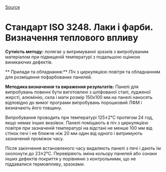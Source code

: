 
[Source](http://vseokraskah.net/standart-iso-3248 "Permalink to Стандарт ISO 3248. Лаки и краски. Определение теплового воздействия")

# Стандарт ISO 3248. Лаки і фарби. Визначення теплового впливу

**Сутність методу:** полягає у витримуванні зразків з випробуваним матеріалом при підвищеній температурі з подальшою оцінкою виникаючих дефектів.

** Прилади та обладнання:** _Піч_ з циркуляцією повітря та обладнанням для розміщення пофарбованих панелей.

**Методика визначення та вираження результатів:**
Панелі для випробувань повинні бути виготовлені з шліфованої сталі, лудженої жерсті, алюмінію, скла і мати розмір 150х100 мм.на панелі наносять відповідно до вимог програми випробувань порошковий ЛФМ і визначають його товщину.

Випробування проводить при температурі 125±2°С протягом 24 год, якщо немає інших вказівок. Панелі поміщають в піч з циркуляцією повітря при зазначеній температурі на відстані не менше 100 мм від стінок печі і не ближче ніж 20 мм один від одного і витримують зазначений проміжок часу.

Після закінчення встановленого часу видаляють панелі з печі і дають їм охолонути до 23±2°С. Перевіряють зміна кольору панелей або ознаки інших дефектів покриття у порівнянні з контрольними, що не піддавалися термовпливу, зразками.

  
